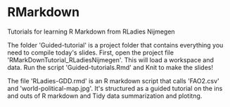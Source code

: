 # RMarkdown
Tutorials for learning R Markdown from RLadies Nijmegen

The folder 'Guided-tutorial' is a project folder that contains everything you need to compile today's slides. First, open the project file 'RMarkDownTutorial_RLadiesNijmegen'.  This will load a workspace and data. Run the script 'Guided-tutorials.Rmd' and Knit to make the slides!

The file 'RLadies-GDD.rmd' is an R markdown script that calls 'FAO2.csv' and 'world-political-map.jpg'.  It's structured as a guided tutorial on the ins and outs of R markdown and Tidy data summarization and plotitng.
